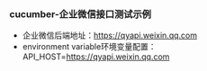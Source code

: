 ### cucumber-企业微信接口测试示例
- 企业微信后端地址：https://qyapi.weixin.qq.com
- environment variable环境变量配置：API_HOST=https://qyapi.weixin.qq.com

